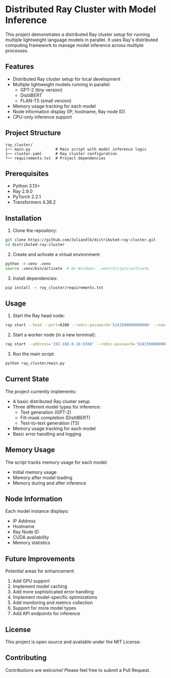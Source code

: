 # Distributed Ray Cluster with Model Inference

This project demonstrates a distributed Ray cluster setup for running multiple lightweight language models in parallel. It uses Ray's distributed computing framework to manage model inference across multiple processes.

## Features

- Distributed Ray cluster setup for local development
- Multiple lightweight models running in parallel:
  - GPT-2 (tiny version)
  - DistilBERT
  - FLAN-T5 (small version)
- Memory usage tracking for each model
- Node information display (IP, hostname, Ray node ID)
- CPU-only inference support

## Project Structure

```
ray_cluster/
├── main.py           # Main script with model inference logic
├── cluster.yaml      # Ray cluster configuration
└── requirements.txt  # Project dependencies
```

## Prerequisites

- Python 3.13+
- Ray 2.9.0
- PyTorch 2.2.1
- Transformers 4.38.2

## Installation

1. Clone the repository:
```bash
git clone https://github.com/Juliandlb/distributed-ray-cluster.git
cd distributed-ray-cluster
```

2. Create and activate a virtual environment:
```bash
python -m venv .venv
source .venv/bin/activate  # On Windows: .venv\Scripts\activate
```

3. Install dependencies:
```bash
pip install -r ray_cluster/requirements.txt
```

## Usage

1. Start the Ray head node:
```bash
ray start --head --port=6380 --redis-password='5241590000000000' --num-cpus=4
```

2. Start a worker node (in a new terminal):
```bash
ray start --address='192.168.0.16:6380' --redis-password='5241590000000000' --num-cpus=4
```

3. Run the main script:
```bash
python ray_cluster/main.py
```

## Current State

The project currently implements:
- A basic distributed Ray cluster setup
- Three different model types for inference:
  - Text generation (GPT-2)
  - Fill-mask completion (DistilBERT)
  - Text-to-text generation (T5)
- Memory usage tracking for each model
- Basic error handling and logging

## Memory Usage

The script tracks memory usage for each model:
- Initial memory usage
- Memory after model loading
- Memory during and after inference

## Node Information

Each model instance displays:
- IP Address
- Hostname
- Ray Node ID
- CUDA availability
- Memory statistics

## Future Improvements

Potential areas for enhancement:
1. Add GPU support
2. Implement model caching
3. Add more sophisticated error handling
4. Implement model-specific optimizations
5. Add monitoring and metrics collection
6. Support for more model types
7. Add API endpoints for inference

## License

This project is open source and available under the MIT License.

## Contributing

Contributions are welcome! Please feel free to submit a Pull Request. 